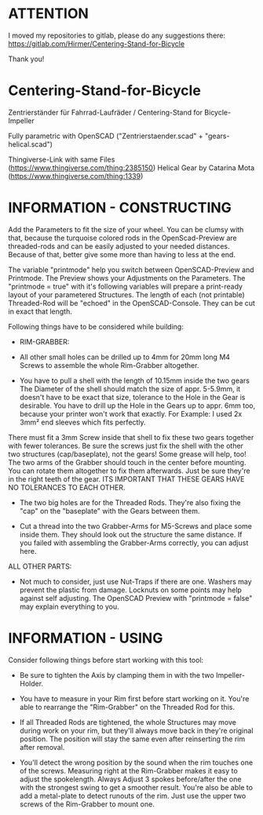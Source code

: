 ATTENTION
============
I moved my repositories to gitlab, please do any suggestions there: https://gitlab.com/Hirmer/Centering-Stand-for-Bicycle

Thank you!


# Centering-Stand-for-Bicycle
Zentrierständer für Fahrrad-Laufräder / Centering-Stand for Bicycle-Impeller

Fully parametric with OpenSCAD ("Zentrierstaender.scad" + "gears-helical.scad")

Thingiverse-Link with same Files (https://www.thingiverse.com/thing:2385150)
Helical Gear by Catarina Mota (https://www.thingiverse.com/thing:1339)

# INFORMATION - CONSTRUCTING
Add the Parameters to fit the size of your wheel. You can be clumsy with that,
because the turquoise colored rods in the OpenScad-Preview are threaded-rods
and can be easily adjusted to your needed distances. Because of that, better
give some more than having to less at the end.

The variable "printmode" help you switch between OpenSCAD-Preview and Printmode.
The Preview shows your Adjustments on the Parameters. The "printmode = true" with
it's following variables will prepare a print-ready layout of your parametered
Structures. The length of each (not printable) Threaded-Rod will be "echoed" in the
OpenSCAD-Console. They can be cut in exact that length.

Following things have to be considered while building:
- RIM-GRABBER:
- All other small holes can be drilled up to 4mm for 20mm long M4 Screws to
assemble the whole Rim-Grabber altogether.

- You have to pull a shell with the length of 10.15mm inside the two gears
The Diameter of the shell should match the size of appr. 5-5.9mm, it doesn't
have to be exact that size, tolerance to the Hole in the Gear is desirable.
You have to drill up the Hole in the Gears up to appr. 6mm too, because your
printer won't work that exactly. For Example: I used 2x 3mm² end sleeves which
fits perfectly.

There must fit a 3mm Screw inside that shell to fix these two gears together
with fewer tolerances. Be sure the screws just fix the shell with the other
two structures (cap/baseplate), not the gears! Some grease will help, too!
The two arms of the Grabber should touch in the center before mounting.
You can rotate them altogether to fix them afterwards. Just be sure they're
in the right teeth of the gear. ITS IMPORTANT THAT THESE GEARS HAVE NO
TOLERANCES TO EACH OTHER.

- The two big holes are for the Threaded Rods. They're also fixing the "cap"
on the "baseplate" with the Gears between them.

- Cut a thread into the two Grabber-Arms for M5-Screws and place some inside
them. They should look out the structure the same distance. If you failed
with assembling the Grabber-Arms correctly, you can adjust here.

ALL OTHER PARTS:
- Not much to consider, just use Nut-Traps if there are one. Washers may prevent
the plastic from damage. Locknuts on some points may help against self adjusting.
The OpenSCAD Preview with "printmode = false" may explain everything to you.

# INFORMATION - USING
Consider following things before start working with this tool:
- Be sure to tighten the Axis by clamping them in with the two Impeller-Holder.

- You have to measure in your Rim first before start working on it. You're able
to rearrange the "Rim-Grabber" on the Threaded Rod for this.

- If all Threaded Rods are tightened, the whole Structures may move during work
on your rim, but they'll always move back in they're original position. The
position will stay the same even after reinserting the rim after removal.

- You'll detect the wrong position by the sound when the rim touches one of the screws.
Measuring right at the Rim-Grabber makes it easy to adjust the spokelength. Always Adjust
3 spokes before/after the one with the strongest swing to get a smoother result.
You're also be able to add a metal-plate to detect runouts of the rim. Just use the
upper two screws of the Rim-Grabber to mount one.
